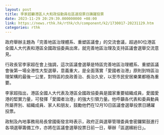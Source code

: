 ```yaml
---
layout: post
title: 李家超籲港區人大和政協動員在區選投票日踴躍投票
date: 2023-11-29 20:29:39.000000000 +08:00
link: https://news.rthk.hk/rthk/ch/component/k2/1730017-20231129.htm
categories: rthk
---
```


政府舉辦主題為「完善地區治理體系、重塑區議會」的交流會議，超過80位港區全國人大代表和港區全國政協委員出席，就完善地區治理及支持區議會選舉交流意見。
 
行政長官李家超在會上強調，這次區議會選舉是特區完善地區治理體系、重塑區議會後第一場全港性大型選舉，意義重大，是全面落實「愛國者治港」原則到特區治理架構的最後一公里，對特區的良政善治、長治久安，以至市民安居樂業都極為重要。
 
李家超指出，港區全國人大代表及港區全國政協委員是國家重要組織成員，愛國愛港的堅實力量，可發揮「愛國者治港」的強大引領力量。他呼籲各代表和委員動員所屬界別、組織成員、家人和朋友，鼓勵他們在12月10日區議會選舉投票日踴躍投票。
 
政制及內地事務局局長曾國衞發言時表示，政府正與選舉管理委員會密鑼緊鼓進行各項選舉籌備工作，亦將在區議會選舉投票日前一日，舉辦「區選繽紛日」。
